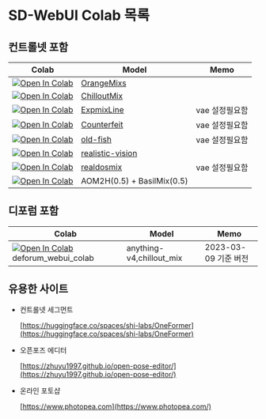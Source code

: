# SD-WebUI Colab 목록

## 컨트롤넷 포함

| Colab                                                                                                                                                                                     | Model                                                                              | Memo           |
| ----------------------------------------------------------------------------------------------------------------------------------------------------------------------------------------- | ---------------------------------------------------------------------------------- | -------------- |
| [![Open In Colab](https://colab.research.google.com/assets/colab-badge.svg)](https://colab.research.google.com/github/ninjaneural/webui/blob/master/abyss_orange_mix_2_webui_colab.ipynb) | [OrangeMixs](https://huggingface.co/WarriorMama777/OrangeMixs)                     |                |
| [![Open In Colab](https://colab.research.google.com/assets/colab-badge.svg)](https://colab.research.google.com/github/ninjaneural/webui/blob/master/chillout_mix_webui_colab.ipynb)       | [ChilloutMix](https://huggingface.co/swl-models/chilloutmix-ni)                    |                |
| [![Open In Colab](https://colab.research.google.com/assets/colab-badge.svg)](https://colab.research.google.com/github/ninjaneural/webui/blob/master/expmix_line_webui_colab.ipynb)        | [ExpmixLine](https://huggingface.co/AIARTCHAN/expmixLine_v2)                       | vae 설정필요함 |
| [![Open In Colab](https://colab.research.google.com/assets/colab-badge.svg)](https://colab.research.google.com/github/ninjaneural/webui/blob/master/counterfeit_webui_colab.ipynb)        | [Counterfeit](https://huggingface.co/gsdf/Counterfeit-V2.0)                        | vae 설정필요함 |
| [![Open In Colab](https://colab.research.google.com/assets/colab-badge.svg)](https://colab.research.google.com/github/ninjaneural/webui/blob/master/oldfish_webui_colab.ipynb)            | [old-fish](https://civitai.com/models/14978/old-fish)                              | vae 설정필요함 |
| [![Open In Colab](https://colab.research.google.com/assets/colab-badge.svg)](https://colab.research.google.com/github/ninjaneural/webui/blob/master/realistic_vision_webui_colab.ipynb)   | [realistic-vision](https://civitai.com/models/4201/realistic-vision-v13-fantasyai) |                |
| [![Open In Colab](https://colab.research.google.com/assets/colab-badge.svg)](https://colab.research.google.com/github/ninjaneural/webui/blob/master/realdosmix_webui_colab.ipynb)         | [realdosmix](https://civitai.com/models/6925/realdosmix)                           | vae 설정필요함 |
| [![Open In Colab](https://colab.research.google.com/assets/colab-badge.svg)](https://colab.research.google.com/github/ninjaneural/webui/blob/master/abyssbasil_0_5_webui_colab.ipynb)     | AOM2H(0.5) + BasilMix(0.5)                                                         |                |

## 디포럼 포함

| Colab                                                                                                                                                                                              | Model                    | Memo                 |
| -------------------------------------------------------------------------------------------------------------------------------------------------------------------------------------------------- | ------------------------ | -------------------- |
| [![Open In Colab](https://colab.research.google.com/assets/colab-badge.svg)](https://colab.research.google.com/github/ninjaneural/webui/blob/master/deforum_webui_colab.ipynb) deforum_webui_colab | anything-v4,chillout_mix | 2023-03-09 기준 버전 |

## 유용한 사이트

- 컨트롤넷 세그먼트

  [https://huggingface.co/spaces/shi-labs/OneFormer](https://huggingface.co/spaces/shi-labs/OneFormer)

- 오픈포즈 에디터

  [https://zhuyu1997.github.io/open-pose-editor/](https://zhuyu1997.github.io/open-pose-editor/)

- 온라인 포토샵

  [https://www.photopea.com](https://www.photopea.com/)
